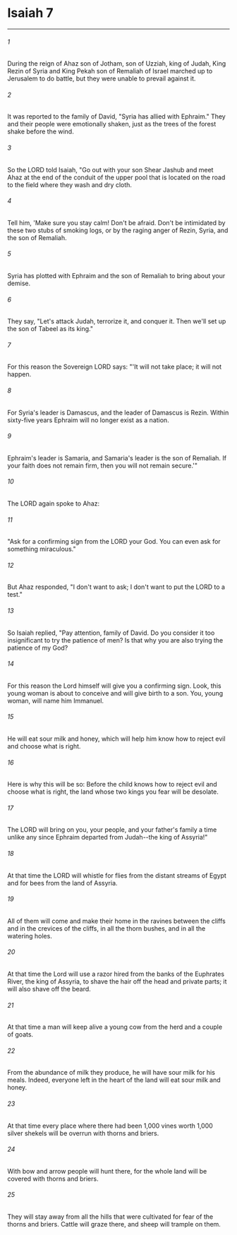 # Isaiah 7
***



###### 1 
During the reign of Ahaz son of Jotham, son of Uzziah, king of Judah, King Rezin of Syria and King Pekah son of Remaliah of Israel marched up to Jerusalem to do battle, but they were unable to prevail against it. 

###### 2 
It was reported to the family of David, "Syria has allied with Ephraim." They and their people were emotionally shaken, just as the trees of the forest shake before the wind. 

###### 3 
So the LORD told Isaiah, "Go out with your son Shear Jashub and meet Ahaz at the end of the conduit of the upper pool that is located on the road to the field where they wash and dry cloth. 

###### 4 
Tell him, 'Make sure you stay calm! Don't be afraid. Don't be intimidated by these two stubs of smoking logs, or by the raging anger of Rezin, Syria, and the son of Remaliah. 

###### 5 
Syria has plotted with Ephraim and the son of Remaliah to bring about your demise. 

###### 6 
They say, "Let's attack Judah, terrorize it, and conquer it. Then we'll set up the son of Tabeel as its king." 

###### 7 
For this reason the Sovereign LORD says: "'It will not take place; it will not happen. 

###### 8 
For Syria's leader is Damascus, and the leader of Damascus is Rezin. Within sixty-five years Ephraim will no longer exist as a nation. 

###### 9 
Ephraim's leader is Samaria, and Samaria's leader is the son of Remaliah. If your faith does not remain firm, then you will not remain secure.'" 

###### 10 
The LORD again spoke to Ahaz: 

###### 11 
"Ask for a confirming sign from the LORD your God. You can even ask for something miraculous." 

###### 12 
But Ahaz responded, "I don't want to ask; I don't want to put the LORD to a test." 

###### 13 
So Isaiah replied, "Pay attention, family of David. Do you consider it too insignificant to try the patience of men? Is that why you are also trying the patience of my God? 

###### 14 
For this reason the Lord himself will give you a confirming sign. Look, this young woman is about to conceive and will give birth to a son. You, young woman, will name him Immanuel. 

###### 15 
He will eat sour milk and honey, which will help him know how to reject evil and choose what is right. 

###### 16 
Here is why this will be so: Before the child knows how to reject evil and choose what is right, the land whose two kings you fear will be desolate. 

###### 17 
The LORD will bring on you, your people, and your father's family a time unlike any since Ephraim departed from Judah--the king of Assyria!" 

###### 18 
At that time the LORD will whistle for flies from the distant streams of Egypt and for bees from the land of Assyria. 

###### 19 
All of them will come and make their home in the ravines between the cliffs and in the crevices of the cliffs, in all the thorn bushes, and in all the watering holes. 

###### 20 
At that time the Lord will use a razor hired from the banks of the Euphrates River, the king of Assyria, to shave the hair off the head and private parts; it will also shave off the beard. 

###### 21 
At that time a man will keep alive a young cow from the herd and a couple of goats. 

###### 22 
From the abundance of milk they produce, he will have sour milk for his meals. Indeed, everyone left in the heart of the land will eat sour milk and honey. 

###### 23 
At that time every place where there had been 1,000 vines worth 1,000 silver shekels will be overrun with thorns and briers. 

###### 24 
With bow and arrow people will hunt there, for the whole land will be covered with thorns and briers. 

###### 25 
They will stay away from all the hills that were cultivated for fear of the thorns and briers. Cattle will graze there, and sheep will trample on them.

